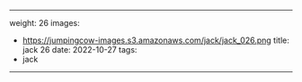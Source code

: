 
---
weight: 26
images:
- https://jumpingcow-images.s3.amazonaws.com/jack/jack_026.png
title: jack 26
date: 2022-10-27
tags:
- jack
---

